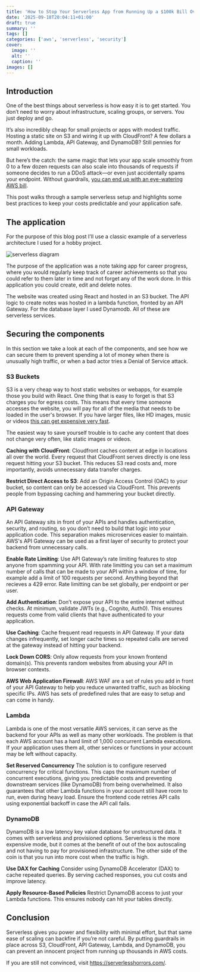 ```yaml
---
title: 'How to Stop Your Serverless App from Running Up a $100k Bill Overnight'
date: '2025-09-18T20:04:11+01:00'
draft: true 
summary: ''
tags: []
categories: ['aws', 'serverless', 'security']
cover:
  image: ''
  alt: ''
  caption: ''
images: []
---
```




## Introduction

One of the best things about serverless is how easy it is to get started. You don’t need to worry about infrastructure, scaling groups, or servers. You just deploy and go.

It’s also incredibly cheap for small projects or apps with modest traffic. Hosting a static site on S3 and wiring it up with CloudFront? A few dollars a month. Adding Lambda, API Gateway, and DynamoDB? Still pennies for small workloads.

But here’s the catch: the same magic that lets your app scale smoothly from 0 to a few dozen requests can also scale into thousands of requests if someone decides to run a DDoS attack—or even just accidentally spams your endpoint. Without guardrails, [you can end up with an eye-watering AWS bill](https://serverlesshorrors.com/all/firebase-100k/).

This post walks through a sample serverless setup and highlights some best practices to keep your costs predictable and your application safe.

## The application

For the purpose of this blog post I'll use a classic example of a serverless architecture I used for a hobby project.

![serverless diagram]()

The purpose of the application was a note taking app for career progress, where you would regularly keep track of career achievements so that you could refer to them later in time and not forget any of the work done. In this application you could create, edit and delete notes. 

The website was created using React and hosted in an S3 bucket. The API logic to create notes was hosted in a lambda function, fronted by an API Gateway. For the database layer I used Dynamodb. All of these are serverless services.

## Securing the components

In this section we take a look at each of the components, and see how we can secure them to prevent spending a lot of money when there is unusually high traffic, or when a bad actor tries a Denial of Service attack.

### S3 Buckets

S3 is a very cheap way to host static websites or webapps, for example those you build with React. One thing that is easy to forget is that S3 charges you for egress costs. This means that every time someone accesses the website, you will pay for all of the media that needs to be loaded in the user's browser. If you have larger files, like HD images, music or videos [this can get expensive very fast](https://old.reddit.com/r/webdev/comments/1b14bty/netlify_just_sent_me_a_104k_bill_for_a_simple/).

The easiest way to save yourself trouble is to cache any content that does not change very often, like static images or videos.

**Caching with CloudFront**: Cloudfront caches content at edge in locations all over the world. Every request that CloudFront serves directly is one less request hitting your S3 bucket. This reduces S3 read costs and, more importantly, avoids unnecessary data transfer charges.

**Restrict Direct Access to S3**: Add an Origin Access Control (OAC) to your bucket, so content can only be accessed via CloudFront. This prevents people from bypassing caching and hammering your bucket directly.


### API Gateway

An API Gateway sits in front of your APIs and handles authentication, security, and routing, so you don’t need to build that logic into your application code. This separation makes microservices easier to maintain. AWS's API Gateway can be used as a first layer of security to protect your backend from unnecessary calls.

**Enable Rate Limiting**: Use API Gateway’s rate limiting features to stop anyone from spamming your API. With rate limitting you can set a maximum number of calls that can be made to your API within a window of time, for example add a limit of 100 requests per second. Anything beyond that recieves a 429 error. Rate limitting can be set globally, per endpoint or per user.

**Add Authentication**: Don’t expose your API to the entire internet without checks. At minimum, validate JWTs (e.g., Cognito, Auth0). This ensures requests come from valid clients that have authenticated to your application.

**Use Caching**: Cache frequent read requests in API Gateway. If your data changes infrequently, set longer cache times so repeated calls are served at the gateway instead of hitting your backend.

**Lock Down CORS**: Only allow requests from your known frontend domain(s). This prevents random websites from abusing your API in browser contexts.

**AWS Web Application Firewall**: AWS WAF are a set of rules you add in front of your API Gateway to help you reduce unwanted traffic, such as blocking specific IPs. AWS has sets of predefined rules that are easy to setup and can come in handy.


### Lambda

Lambda is one of the most versatile AWS services, it can serve as the backend for your APIs as well as many other workloads. The problem is that each AWS account has a hard limit of 1,000 concurrent Lambda executions. If your application uses them all, other services or functions in your account may be left without capacity.

**Set Reserved Concurrency**
The solution is to configure reserved concurrency for critical functions. This caps the maximum number of concurrent executions, giving you predictable costs and preventing downstream services (like DynamoDB) from being overwhelmed. It also guarantees that other Lambda functions in your account still have room to run, even during heavy load. Ensure the frontend code retries API calls using exponential backoff in case the API call fails.


### DynamoDB

DynamoDB is a low latency key value database for unstructured data. It comes with serverless and provisioned options. Serverless is the more expensive mode, but it comes at the benefit of out of the box autoscaling and not having to pay for provisioned infrastructure. The other side of the coin is that you run into more cost when the traffic is high.

**Use DAX for Caching**
Consider using DynamoDB Accelerator (DAX) to cache repeated queries. By serving cached responses, you cut costs and improve latency.

**Apply Resource-Based Policies**
Restrict DynamoDB access to just your Lambda functions. This ensures nobody can hit your tables directly.

## Conclusion

Serverless gives you power and flexibility with minimal effort, but that same ease of scaling can backfire if you’re not careful. By putting guardrails in place across S3, CloudFront, API Gateway, Lambda, and DynamoDB, you can prevent an innocent project from running up thousands in AWS costs.

If you are still not convinced, visit https://serverlesshorrors.com/.
